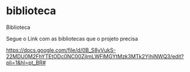 biblioteca
==========

Biblioteca


Segue o Link com as bibliotecas que o projeto precisa

https://docs.google.com/file/d/0B_S8yVukS-22MDU0M2FhYTEtODc0NC00ZjlmLWFlMGYtMzk3MTk2YjhiNWQ3/edit?pli=1&hl=pt_BR#




